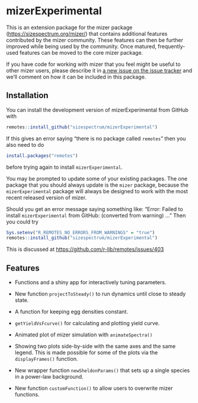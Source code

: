 
# mizerExperimental

<!-- badges: start -->

<!-- badges: end -->

This is an extension package for the mizer package
(<https://sizespectrum.org/mizer/>) that contains additional features
contributed by the mizer community. These features can then be further
improved while being used by the community. Once matured,
frequently-used features can be moved to the core mizer package.

If you have code for working with mizer that you feel might be useful to
other mizer users, please describe it in [a new issue on the issue
tracker](https://github.com/sizespectrum/mizerExperimental/issues/new)
and we’ll comment on how it can be included in this package.

## Installation

You can install the development version of mizerExperimental from GitHub
with

``` r
remotes::install_github("sizespectrum/mizerExperimental")
```

If this gives an error saying “there is no package called `remotes`”
then you also need to do

``` r
install.packages("remotes")
```

before trying again to install `mizerExperimental`.

You may be prompted to update some of your existing packages. The one
package that you should always update is the `mizer` package, because
the `mizerExperimental` package will always be designed to work with the
most recent released version of mizer.

Should you get an error message saying something like: “Error: Failed to
install `mizerExperimental` from GitHub: (converted from warning) …”
Then you could try

``` r
Sys.setenv("R_REMOTES_NO_ERRORS_FROM_WARNINGS" = "true")
remotes::install_github("sizespectrum/mizerExperimental")
```

This is discussed at <https://github.com/r-lib/remotes/issues/403>

## Features

  - Functions and a shiny app for interactively tuning parameters.

  - New function `projectToSteady()` to run dynamics until close to
    steady state.

  - A function for keeping egg densities constant.

  - `getYieldVsFcurve()` for calculating and plotting yield curve.

  - Animated plot of mizer simulation with `animateSpectra()`

  - Showing two plots side-by-side with the same axes and the same
    legend. This is made possible for some of the plots via the
    `displayFrames()` function.

  - New wrapper function `newSheldonParams()` that sets up a single
    species in a power-law background.

  - New function `customFunction()` to allow users to overwrite mizer
    functions.
